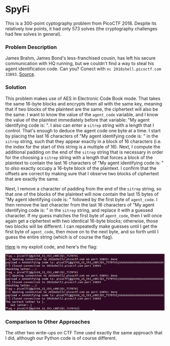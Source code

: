 # SpyFi

This is a 300-point cyptography problem from PicoCTF 2018. Despite its relatively low points, it had only 573 solves (the cryptography challenges had few solves in general).

### Problem Description

James Brahm, James Bond's less-franchised cousin, has left his secure communication with HQ running, but we couldn't find a way to steal his agent identification code. Can you? Conect with `nc 2018shell.picoctf.com 33893`. [Source](./spy_terminal_no_flag.py).

### Solution

This problem makes use of AES in Electronic Code Book mode. That takes the same 16-byte blocks and encrypts them all with the same key, meaning that if two blocks of the plaintext are the same, the ciphertext will also be the same. I want to know the value of the `agent_code` variable, and I know the value of the plaintext immediately before that variable: "My agent identifying code is: ". I also can enter a `sitrep` string with a length that I control. That's enough to deduce the agent code one byte at a time. I start by placing the last 16 characters of "My agent identifying code is: " in the `sitrep` string, such that they appear exactly in a block of 16 characters (i.e. the index for the start of this string is a multiple of 16). Next, I compute the additional padding on the end of the `sitrep` string that is necessary in order for the  choosing a `sitrep` string with a length that forces a block of the plaintext to contain the last 16 characters of "My agent identifying code is: " to _also_ exactly occupy a 16-byte block of the plaintext. I confirm that the offsets are correct by making sure that I observe two blocks of ciphertext that are exactly the same.

Next, I remove a character of padding from the end of the `sitrep` string, so that one of the blocks of the plaintext will now contain the last 15 bytes of "My agent identifying code is: " followed by the first byte of `agent_code`. I then remove the last character from the last 16 characters of "My agent identifying code is: " in the `sitrep` string, and replace it with a guessed character. If my guess matches the first byte of `agent_code`, then I will once again get a ciphertext with two identical 16-byte blocks; otherwise, those two blocks will be different. I can repeatedly make guesses until I get the first byte of `agent_code`, then move on to the next byte, and so forth until I guess the entire string (which is of course the flag).

[Here](./break-spify.py) is my exploit code, and here's the flag:

![./got_flag.png](./got_flag.png)

### Comparison to Other Approaches

The other two write-ups on CTF Time used exactly the same approach that I did, although our Python code is of course different.
